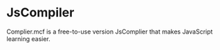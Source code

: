 # JsCompiler
Complier.mcf is a free-to-use version JsComplier that makes JavaScript learning easier.
